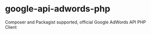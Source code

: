 google-api-adwords-php
======================

Composer and Packagist supported, official Google AdWords API PHP Client